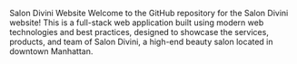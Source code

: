 Salon Divini Website
Welcome to the GitHub repository for the Salon Divini website! This is a full-stack web application built using modern web technologies and best practices, designed to showcase the services, products, and team of Salon Divini, a high-end beauty salon located in downtown Manhattan.
